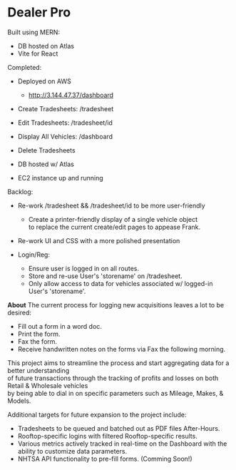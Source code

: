# Dealer Pro
Built using MERN:
- DB hosted on Atlas
- Vite for React

Completed:
  - Deployed on AWS
    - http://3.144.47.37/dashboard

  - Create Tradesheets: /tradesheet

  - Edit Tradesheets: /tradesheet/id

  - Display All Vehicles: /dashboard

  - Delete Tradesheets

  - DB hosted w/ Atlas

  - EC2 instance up and running

Backlog:

  - Re-work /tradesheet && /tradesheet/id to be more user-friendly
    - Create a printer-friendly display of a single vehicle object  
      to replace the current create/edit pages to appease Frank.

  - Re-work UI and CSS with a more polished presentation

  - Login/Reg:
    - Ensure user is logged in on all routes.
    - Store and re-use User's 'storename' on /tradesheet.
    - Only allow access to data for vehicles associated
      w/ logged-in User's 'storename'.

__About__
The current process for logging new acquisitions leaves a lot to be desired:
  - Fill out a form in a word doc.
  - Print the form.
  - Fax the form.
  - Receive handwritten notes on the forms via Fax the following morning.  

This project aims to streamline the process and start aggregating data for a better understanding  
of future transactions through the tracking of profits and losses on both Retail & Wholesale vehicles  
by being able to dial in on specific parameters such as Mileage, Makes, & Models.  

Additional targets for future expansion to the project include:
  - Tradesheets to be queued and batched out as PDF files After-Hours.
  - Rooftop-specific logins with filtered Rooftop-specific results.
  - Various metrics actively tracked in real-time on the Dashboard with
    the ability to customize data parameters.
  - NHTSA API functionality to pre-fill forms. (Comming Soon!)
